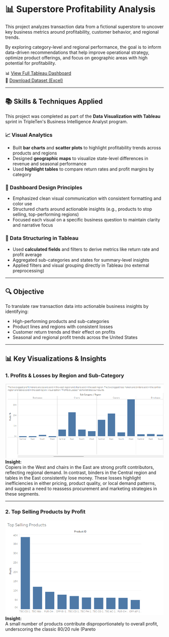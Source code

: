 # 📊 Superstore Profitability Analysis

This project analyzes transaction data from a fictional superstore to uncover key business metrics around profitability, customer behavior, and regional trends.

By exploring category-level and regional performance, the goal is to inform data-driven recommendations that help improve operational strategy, optimize product offerings, and focus on geographic areas with high potential for profitability.

📊 [View Full Tableau Dashboard](https://public.tableau.com/views/superstore-profitability-analysis/AverageProfitvsAverageRetunRate)  
📄 [Download Dataset (Excel)](https://practicum-content.s3.us-west-1.amazonaws.com/data-eng/remodeled/dvwt/Superstore.xls?etag=4616d537c163874941cf5fc3c9002fa8)

---

## 📚 Skills & Techniques Applied

This project was completed as part of the **Data Visualization with Tableau** sprint in TripleTen's Business Intelligence Analyst program.

### 📈 Visual Analytics
- Built **bar charts** and **scatter plots** to highlight profitability trends across products and regions  
- Designed **geographic maps** to visualize state-level differences in revenue and seasonal performance  
- Used **highlight tables** to compare return rates and profit margins by category

### 🎯 Dashboard Design Principles
- Emphasized clean visual communication with consistent formatting and color use  
- Structured charts around actionable insights (e.g., products to stop selling, top-performing regions)  
- Focused each visual on a specific business question to maintain clarity and narrative focus

### 🔧 Data Structuring in Tableau
- Used **calculated fields** and filters to derive metrics like return rate and profit average  
- Aggregated sub-categories and states for summary-level insights  
- Applied filters and visual grouping directly in Tableau (no external preprocessing)

---

## 🔍 Objective

To translate raw transaction data into actionable business insights by identifying:

- High-performing products and sub-categories  
- Product lines and regions with consistent losses  
- Customer return trends and their effect on profits  
- Seasonal and regional profit trends across the United States

---

## 📊 Key Visualizations & Insights

### 1. Profits & Losses by Region and Sub-Category  
![Profits & Losses](visualizations/profits_and_losses.png)  
**Insight:**  
Copiers in the West and chairs in the East are strong profit contributors, reflecting regional demand. In contrast, binders in the Central region and tables in the East consistently lose money. These losses highlight inefficiencies in either pricing, product quality, or local demand patterns, and suggest a need to reassess procurement and marketing strategies in these segments.

---

### 2. Top Selling Products by Profit  
![Top Selling Products](visualizations/top_selling_products.png)  
**Insight:**  
A small number of products contribute disproportionately to overall profit, underscoring the classic 80/20 rule (Pareto
